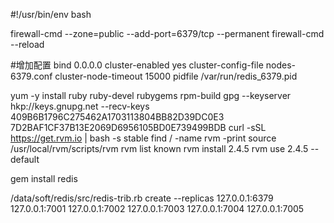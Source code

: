 #!/usr/bin/env bash

firewall-cmd --zone=public --add-port=6379/tcp --permanent
firewall-cmd --reload

#增加配置
bind 0.0.0.0
cluster-enabled yes
cluster-config-file nodes-6379.conf
cluster-node-timeout 15000
pidfile /var/run/redis_6379.pid

yum -y install ruby ruby-devel rubygems rpm-build
gpg --keyserver hkp://keys.gnupg.net --recv-keys 409B6B1796C275462A1703113804BB82D39DC0E3 7D2BAF1CF37B13E2069D6956105BD0E739499BDB
curl -sSL https://get.rvm.io | bash -s stable
find / -name rvm -print
source /usr/local/rvm/scripts/rvm
rvm list known
rvm install 2.4.5
rvm use 2.4.5 --default

gem install redis

/data/soft/redis/src/redis-trib.rb create --replicas 127.0.0.1:6379 127.0.0.1:7001 127.0.0.1:7002 127.0.0.1:7003 127.0.0.1:7004 127.0.0.1:7005